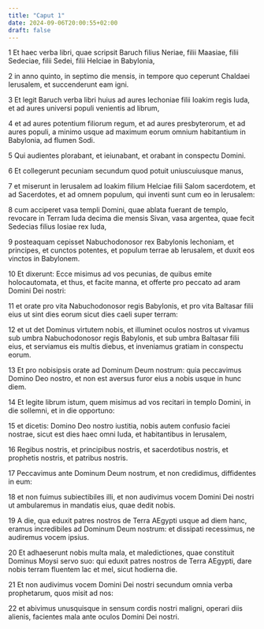 ```yaml
---
title: "Caput 1"
date: 2024-09-06T20:00:55+02:00
draft: false
---
```



1 Et haec verba libri, quae scripsit Baruch filius Neriae, filii Maasiae, filii Sedeciae, filii Sedei, filii Helciae in Babylonia,

2 in anno quinto, in septimo die mensis, in tempore quo ceperunt Chaldaei Ierusalem, et succenderunt eam igni.

3 Et legit Baruch verba libri huius ad aures Iechoniae filii Ioakim regis Iuda, et ad aures universi populi venientis ad librum,

4 et ad aures potentium filiorum regum, et ad aures presbyterorum, et ad aures populi, a minimo usque ad maximum eorum omnium habitantium in Babylonia, ad flumen Sodi.

5 Qui audientes plorabant, et ieiunabant, et orabant in conspectu Domini.

6 Et collegerunt pecuniam secundum quod potuit uniuscuiusque manus,

7 et miserunt in Ierusalem ad Ioakim filium Helciae filii Salom sacerdotem, et ad Sacerdotes, et ad omnem populum, qui inventi sunt cum eo in Ierusalem:

8 cum acciperet vasa templi Domini, quae ablata fuerant de templo, revocare in Terram Iuda decima die mensis Sivan, vasa argentea, quae fecit Sedecias filius Iosiae rex Iuda,

9 posteaquam cepisset Nabuchodonosor rex Babylonis Iechoniam, et principes, et cunctos potentes, et populum terrae ab Ierusalem, et duxit eos vinctos in Babylonem.

10 Et dixerunt: Ecce misimus ad vos pecunias, de quibus emite holocautomata, et thus, et facite manna, et offerte pro peccato ad aram Domini Dei nostri:

11 et orate pro vita Nabuchodonosor regis Babylonis, et pro vita Baltasar filii eius ut sint dies eorum sicut dies caeli super terram:

12 et ut det Dominus virtutem nobis, et illuminet oculos nostros ut vivamus sub umbra Nabuchodonosor regis Babylonis, et sub umbra Baltasar filii eius, et serviamus eis multis diebus, et inveniamus gratiam in conspectu eorum.

13 Et pro nobisipsis orate ad Dominum Deum nostrum: quia peccavimus Domino Deo nostro, et non est aversus furor eius a nobis usque in hunc diem.

14 Et legite librum istum, quem misimus ad vos recitari in templo Domini, in die sollemni, et in die opportuno:

15 et dicetis: Domino Deo nostro iustitia, nobis autem confusio faciei nostrae, sicut est dies haec omni Iuda, et habitantibus in Ierusalem,

16 Regibus nostris, et principibus nostris, et sacerdotibus nostris, et prophetis nostris, et patribus nostris.

17 Peccavimus ante Dominum Deum nostrum, et non credidimus, diffidentes in eum:

18 et non fuimus subiectibiles illi, et non audivimus vocem Domini Dei nostri ut ambularemus in mandatis eius, quae dedit nobis.

19 A die, qua eduxit patres nostros de Terra AEgypti usque ad diem hanc, eramus incredibiles ad Dominum Deum nostrum: et dissipati recessimus, ne audiremus vocem ipsius.

20 Et adhaeserunt nobis multa mala, et maledictiones, quae constituit Dominus Moysi servo suo: qui eduxit patres nostros de Terra AEgypti, dare nobis terram fluentem lac et mel, sicut hodierna die.

21 Et non audivimus vocem Domini Dei nostri secundum omnia verba prophetarum, quos misit ad nos:

22 et abivimus unusquisque in sensum cordis nostri maligni, operari diis alienis, facientes mala ante oculos Domini Dei nostri.

